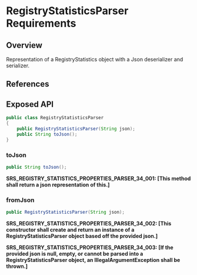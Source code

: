 # RegistryStatisticsParser Requirements

## Overview

Representation of a RegistryStatistics object with a Json deserializer and serializer.

## References


## Exposed API

```java
public class RegistryStatisticsParser
{
    public RegistryStatisticsParser(String json);
    public String toJson();
}
```

### toJson
```java
public String toJson();
```
**SRS_REGISTRY_STATISTICS_PROPERTIES_PARSER_34_001: [**This method shall return a json representation of this.**]**


### fromJson
```java
public RegistryStatisticsParser(String json);
```
**SRS_REGISTRY_STATISTICS_PROPERTIES_PARSER_34_002: [**This constructor shall create and return an instance of a RegistryStatisticsParser object based off the provided json.**]**

**SRS_REGISTRY_STATISTICS_PROPERTIES_PARSER_34_003: [**If the provided json is null, empty, or cannot be parsed into a RegistryStatisticsParser object, an IllegalArgumentException shall be thrown.**]**